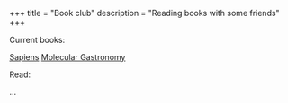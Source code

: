 +++
title = "Book club"
description = "Reading books with some friends"
+++

Current books:

[Sapiens](https://en.wikipedia.org/wiki/Sapiens:_A_Brief_History_of_Humankind)
[Molecular Gastronomy](https://en.wikipedia.org/wiki/Herv%C3%A9_This)

Read:

...
